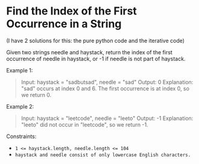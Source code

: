 # Find the Index of the First Occurrence in a String

(I have 2 solutions for this: the pure python code and the iterative code)

Given two strings needle and haystack, return the index of the first occurrence of needle in haystack, or -1 if needle is not part of haystack.

Example 1:

> Input: haystack = "sadbutsad", needle = "sad"
> Output: 0
> Explanation: "sad" occurs at index 0 and 6.
> The first occurrence is at index 0, so we return 0.

Example 2:

> Input: haystack = "leetcode", needle = "leeto"
> Output: -1
> Explanation: "leeto" did not occur in "leetcode", so we return -1.

Constraints:

- `1 <= haystack.length, needle.length <= 104`
- `haystack and needle consist of only lowercase English characters.`
